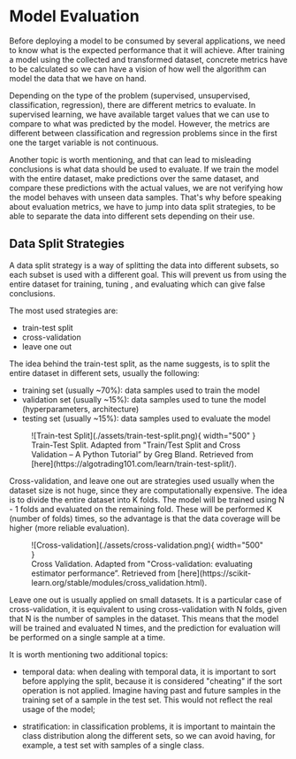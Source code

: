 # Model Evaluation

Before deploying a model to be consumed by several applications,
we need to know what is the expected performance that it will achieve.
After training a model using the collected and transformed dataset,
concrete metrics have to be calculated so we can have a vision of
how well the algorithm can model the data that we have on hand.

Depending on the type of the problem (supervised, unsupervised,
classification, regression), there are different metrics
to evaluate. In supervised learning, we have available target values
that we can use to compare to what was predicted by the model.
However, the metrics are different between classification and regression problems
since in the first one the target variable is not continuous.

Another topic is worth mentioning, and that can lead to misleading
conclusions is what data should be used to evaluate. If we train
the model with the entire dataset, make predictions over the same dataset,
and compare these predictions with the actual values, we are not
verifying how the model behaves with unseen data samples. That's why
before speaking about evaluation metrics, we have to jump into
data split strategies, to be able to separate the data into
different sets depending on their use.

## Data Split Strategies

A data split strategy is a way of splitting the data
into different subsets, so each subset is used with a different goal.
This will prevent us from using the entire dataset for training, tuning
, and evaluating which can give false conclusions.

The most used strategies are:

-   train-test split
-   cross-validation
-   leave one out

The idea behind the train-test split, as the name suggests, is to split
the entire dataset in different sets, usually the following:

-   training set (usually ~70%): data samples used to train the model
-   validation set (usually ~15%): data samples used to tune the model
    (hyperparameters, architecture)
-   testing set (usually ~15%): data samples used to evaluate the model

<figure markdown>
  ![Train-test Split](./assets/train-test-split.png){ width="500" }
    <figcaption>
        Train-Test Split. Adapted from "Train/Test Split and Cross Validation – A Python Tutorial” by Greg Bland. 
        Retrieved from [here](https://algotrading101.com/learn/train-test-split/).
    </figcaption>
</figure>

Cross-validation, and leave one out are strategies used usually when
the dataset size is not huge, since they are computationally expensive.
The idea is to divide the entire dataset into K folds. The model
will be trained using N - 1 folds and evaluated on the remaining fold.
These will be performed K (number of folds) times, so the advantage is that
the data coverage will be higher (more reliable evaluation).

<figure markdown>
  ![Cross-validation](./assets/cross-validation.png){ width="500" }
    <figcaption>
        Cross Validation. Adapted from "Cross-validation: evaluating estimator performance”. 
        Retrieved from [here](https://scikit-learn.org/stable/modules/cross_validation.html).
    </figcaption>
</figure>

Leave one out is usually applied on small datasets. It is a particular case
of cross-validation, it is equivalent to using cross-validation with
N folds, given that N is the number of samples in the dataset.
This means that the model will be trained and evaluated N times,
and the prediction for evaluation will be performed on a single
sample at a time.

It is worth mentioning two additional topics:

-   temporal data: when dealing with temporal data, it is
    important to sort before applying the split, because
    it is considered "cheating" if the sort operation
    is not applied. Imagine having past and future samples
    in the training set of a sample in the test set. This
    would not reflect the real usage of the model;

-   stratification: in classification problems, it is important
    to maintain the class distribution along the different sets,
    so we can avoid having, for example, a test set with samples
    of a single class.
